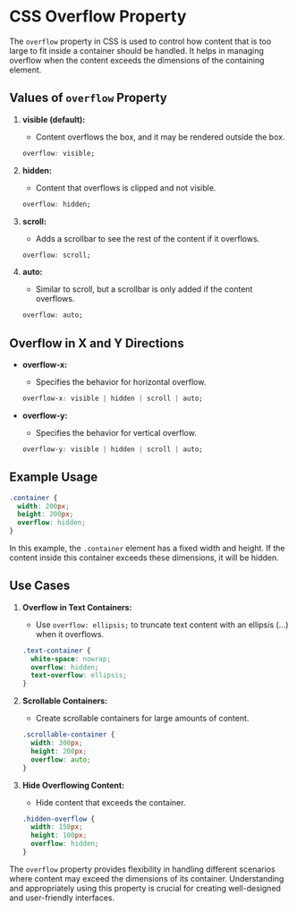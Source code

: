 # CSS Overflow Property

The `overflow` property in CSS is used to control how content that is too large to fit inside a container should be
handled. It helps in managing overflow when the content exceeds the dimensions of the containing element.

## Values of `overflow` Property

1. **visible (default):**
    - Content overflows the box, and it may be rendered outside the box.

   ```css
   overflow: visible;
   ```

2. **hidden:**
    - Content that overflows is clipped and not visible.

   ```css
   overflow: hidden;
   ```

3. **scroll:**
    - Adds a scrollbar to see the rest of the content if it overflows.

   ```css
   overflow: scroll;
   ```

4. **auto:**
    - Similar to scroll, but a scrollbar is only added if the content overflows.

   ```css
   overflow: auto;
   ```

## Overflow in X and Y Directions

- **overflow-x:**
    - Specifies the behavior for horizontal overflow.

  ```css
  overflow-x: visible | hidden | scroll | auto;
  ```

- **overflow-y:**
    - Specifies the behavior for vertical overflow.

  ```css
  overflow-y: visible | hidden | scroll | auto;
  ```

## Example Usage

```css
.container {
  width: 200px;
  height: 200px;
  overflow: hidden;
}
```

In this example, the `.container` element has a fixed width and height. If the content inside this container exceeds
these dimensions, it will be hidden.

## Use Cases

1. **Overflow in Text Containers:**
    - Use `overflow: ellipsis;` to truncate text content with an ellipsis (...) when it overflows.

   ```css
   .text-container {
     white-space: nowrap;
     overflow: hidden;
     text-overflow: ellipsis;
   }
   ```

2. **Scrollable Containers:**
    - Create scrollable containers for large amounts of content.

   ```css
   .scrollable-container {
     width: 300px;
     height: 200px;
     overflow: auto;
   }
   ```

3. **Hide Overflowing Content:**
    - Hide content that exceeds the container.

   ```css
   .hidden-overflow {
     width: 150px;
     height: 100px;
     overflow: hidden;
   }
   ```

The `overflow` property provides flexibility in handling different scenarios where content may exceed the dimensions of
its container. Understanding and appropriately using this property is crucial for creating well-designed and
user-friendly interfaces.